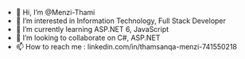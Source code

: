 - 👋 Hi, I’m @Menzi-Thami
- 👀 I’m interested in Information Technology, Full Stack Developer
- 🌱 I’m currently learning ASP.NET 6, JavaScript
- 💞️ I’m looking to collaborate on C#, ASP.NET
- 📫 How to reach me : linkedin.com/in/thamsanqa-menzi-741550218

<!---
Menzi-Thami/Menzi-Thami is a ✨ special ✨ repository because its `README.md` (this file) appears on your GitHub profile.
You can click the Preview link to take a look at your changes.
--->
